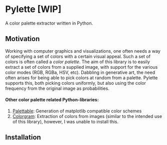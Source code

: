 # Pylette [WIP]

A color palette extractor written in Python.

## Motivation

Working with computer graphics and visualizations, one often needs a way of specifying a set of colors
with a certain visual appeal. Such a set of colors is often called a *color palette*. The aim of this
library is to easily extract a set of colors from a supplied image, with support for the various color modes (RGB, RGBa, HSV, etc).
Dabbling in generative art, the need often arises for being able to pick colors at random from a palette. 
Pylette supports this, 
both picking colors uniformly, but also using the color frequency from the original image as probabilities. 


#### Other color palette related Python-libraries:

1. [Palettable](https://pypi.org/project/palettable/): Generation of matplotlib compatible color schemes
2. [Colorgram](https://github.com/obskyr/colorgram.py): Extraction of colors from images (similar to the intended use of this library),
however, I was unable to install this.

## Installation


